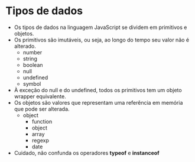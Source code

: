 # Tipos de dados

- Os tipos de dados na linguagem JavaScript se dividem em primitivos e objetos.
- Os primitivos são imutáveis, ou seja, ao longo do tempo seu valor não é alterado.
  - number
  - string
  - boolean
  - null
  - undefined
  - symbol
- À exceção do null e do undefined, todos os primitivos tem um objeto wrapper equivalente.
- Os objetos são valores que representam uma referência em memória que pode ser alterada.
  - object
    - function
    - object
    - array
    - regexp
    - date
- Cuidado, não confunda os operadores **typeof** e **instanceof**